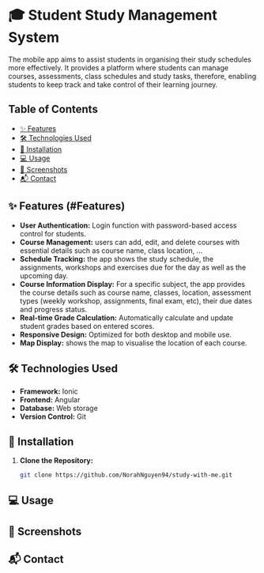 # 🎓 Student Study Management System

The mobile app aims to assist students in organising their study schedules more effectively. 
It provides a platform where students can manage courses, assessments, class schedules and study tasks, therefore, enabling students to keep track and take control of their learning journey.

## Table of Contents
- [✨ Features](#Features)
- [🛠 Technologies Used](#technologies-used)
- [🚀 Installation](#installation)
- [💻 Usage](#usage)
- [📸 Screenshots](#screenshots)
- [📬 Contact](#contact)

## ✨ Features (#Features)
- **User Authentication:** Login function with password-based access control for students.
- **Course Management:** users can add, edit, and delete courses with essential details such as course name, class location, …
- **Schedule Tracking:** the app shows the study schedule, the assignments, workshops and exercises due for the day as well as the upcoming day.
- **Course Information Display:** For a specific subject, the app provides the course details such as course name, classes, location, assessment types (weekly workshop, assignments, final exam, etc), their due dates and progress status.
- **Real-time Grade Calculation:** Automatically calculate and update student grades based on entered scores.
- **Responsive Design:** Optimized for both desktop and mobile use.
- **Map Display:** shows the map to visualise the location of each course.

## 🛠 Technologies Used
- **Framework:** Ionic 
- **Frontend:** Angular
- **Database:** Web storage
- **Version Control:** Git

## 🚀 Installation

1. **Clone the Repository:**
   ```bash
   git clone https://github.com/NorahNguyen94/study-with-me.git
## 💻 Usage

## 📸 Screenshots

## 📬 Contact

